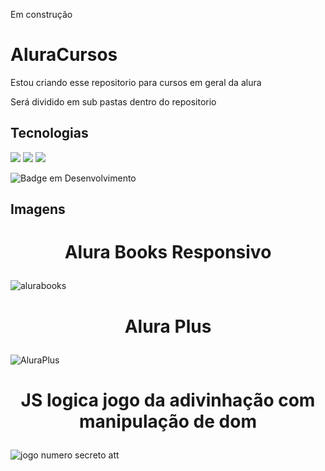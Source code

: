 Em construção

<h1>AluraCursos</h1>
<p>Estou criando esse repositorio para cursos em geral da alura</p>

<p>Será dividido em sub pastas dentro do repositorio</p>

<h2>Tecnologias</h2>
<div>
 <img src="https://img.shields.io/badge/css3-%231572B6.svg?style=for-the-badge&logo=css3&logoColor=white">
 <img src="https://img.shields.io/badge/html5-%23E34F26.svg?style=for-the-badge&logo=html5&logoColor=white">
 <img src="https://img.shields.io/badge/javascript-%23323330.svg?style=for-the-badge&logo=javascript&logoColor=%23F7DF1E">
</div>

![Badge em Desenvolvimento](http://img.shields.io/static/v1?label=STATUS&message=EM%20DESENVOLVIMENTO&color=GREEN&style=for-the-badge)

<h2>Imagens</h2>

 # <p align="center">Alura Books Responsivo</p>

![alurabooks](https://github.com/user-attachments/assets/34846f28-c36c-489f-9197-c40d74f8e743)

 # <p align="center">Alura Plus</p>

![AluraPlus](https://github.com/user-attachments/assets/9e582927-2a59-4d65-aba0-33ddc404f677)

 # <p align="center">JS logica jogo da adivinhação com manipulação de dom</p> 

![jogo numero secreto att](https://github.com/user-attachments/assets/c78b79f0-b0f3-4dd9-8c2d-1974ebf14fcc)

